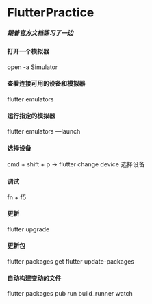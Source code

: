 # FlutterPractice

##### 跟着官方文档练习了一边

#### 打开一个模拟器
open -a Simulator

#### 查看连接可用的设备和模拟器
flutter emulators

#### 运行指定的模拟器
flutter emulators —launch <emulator id>

#### 选择设备
cmd + shift + p -> flutter change device 选择设备

#### 调试
fn + f5

#### 更新
flutter upgrade

#### 更新包 
flutter packages get
flutter update-packages

#### 自动构建变动的文件
flutter packages pub run build_runner watch 
